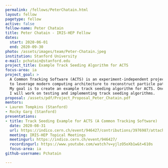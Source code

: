 ```yaml
---
permalink: /fellows/PeterChatain.html
layout: fellow
pagetype: fellow
active: false
fellow-name: Peter Chatain
title: Peter Chatain - IRIS-HEP Fellow
dates:
  start: 2020-06-01
  end: 2020-09-30
photo: /assets/images/team/Peter-Chatain.jpeg
institution: Stanford University
e-mail: pchatain@stanford.edu
project_title: Example Track Seeding Algorithm for ACTS
focus-area: ia
project_goal: >
  A Common Tracking Software (ACTS) is an experiment-independent project designed
  to leverage modern computing architecture to reconstruct particle paths in HEP experiments.
  My goal is to create an example track seeding algorithm for ACTS. Once that is complete,
  I will work on testing and implementing track seeding algorithms.
proposal: /assets/pdf/Project_Proposal_Peter_Chatain.pdf
mentors:
- Lauren Tompkins (Stanford)
- Rocky Garg (Stanford)
presentations:
- title: Track Seeding Example for ACTS (A Common Tracking Software)
  date: 2020-08-31
  url: https://indico.cern.ch/event/946427/contributions/3976987/attachments/2094098/3519337/PeterChatain-August31st-trackSeeding.pdf
  meeting: IRIS-HEP Topical Meetings
  meetingurl: https://indico.cern.ch/event/946427/
  recordingurl: https://www.youtube.com/watch?v=yjlzO5oXb1w&t=610s
  focus-area: ia
github-username: Pchatain

---
```

